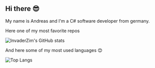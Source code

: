 ## Hi there 😎

My name is Andreas and I'm a C# software developer from germany.

Here one of my most favorite repos 

![InvaderZim's GitHub stats](https://github-readme-stats.vercel.app/api/pin/?username=InvaderZim85&repo=MsSqlToolBelt&theme=dark)

And here some of my most used languages 😊

![Top Langs](https://github-readme-stats.vercel.app/api/top-langs/?username=InvaderZim85&theme=dark&layout=compact)
